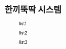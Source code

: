 <HTML>
<HEAD>
</HEAD>
<BODY>

<h1>한끼뚝딱 시스템</h1>

<ul>
<ol>list1</ol>
<ol>list2</ol>
<ol>list3</ol>
</ul>

</BODY>
</HTML>
